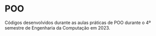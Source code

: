 # POO
Códigos desenvolvidos durante as aulas práticas de POO durante o 4º semestre de Engenharia da Computação em 2023. 

